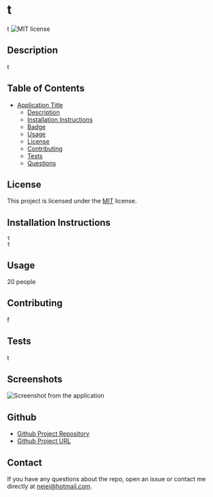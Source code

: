 
  # t
  t ![MIT license](
  https://img.shields.io/badge/license-MIT-green
)
  
  ## Description
  t
  
  ## Table of Contents
  - [Application Title](#application-title)
    - [Description](#description-of-application)
    - [Installation Instructions](#installation-instructions)
    - [Badge](#badge)
    - [Usage](#usage)
    - [License](#license)
    - [Contributing](#contributing)
    - [Tests](#tests)
    - [Questions](#questions)
  



  ## License

  
  This project is licensed under the  [MIT](https://opensource.org/licenses/MIT) license.
  


  ## Installation Instructions
  ```
  t
t
  ```


  ## Usage
  20 people

  
  ## Contributing
  f

  
  ## Tests
  t

  
  ## Screenshots 
  ![Screenshot from the application](./../assets/images/t)


  ## Github 
  - [Github Project Repository](https://test.com) 
  - [Github Project URL](vqerama) 
  

  ## Contact
  If you have any questions about the repo, open an issue or contact me directly at nejej@hotmail.com. 